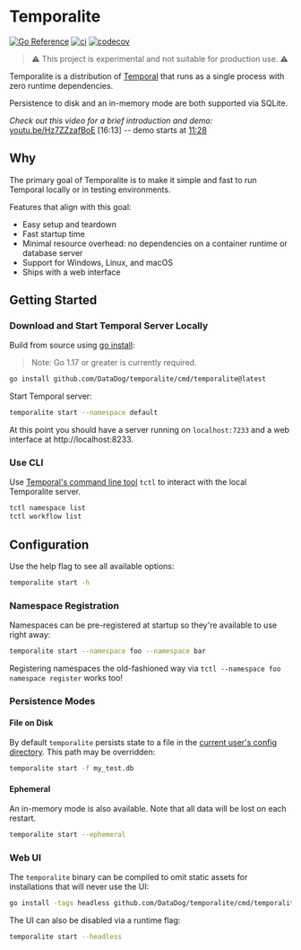 # Temporalite

[![Go Reference](https://pkg.go.dev/badge/github.com/DataDog/temporalite.svg)](https://pkg.go.dev/github.com/DataDog/temporalite)
[![ci](https://github.com/DataDog/temporalite/actions/workflows/ci.yml/badge.svg)](https://github.com/DataDog/temporalite/actions/workflows/ci.yml)
[![codecov](https://codecov.io/gh/DataDog/temporalite/branch/main/graph/badge.svg)](https://codecov.io/gh/DataDog/temporalite)

> ⚠️ This project is experimental and not suitable for production use. ⚠️

Temporalite is a distribution of [Temporal](https://github.com/temporalio/temporal) that runs as a single process with zero runtime dependencies.

Persistence to disk and an in-memory mode are both supported via SQLite.

_Check out this video for a brief introduction and demo:_ [youtu.be/Hz7ZZzafBoE](https://youtu.be/Hz7ZZzafBoE?t=284) [16:13] -- demo starts at [11:28](https://youtu.be/Hz7ZZzafBoE?t=688)

## Why

The primary goal of Temporalite is to make it simple and fast to run Temporal locally or in testing environments.

Features that align with this goal:
- Easy setup and teardown
- Fast startup time
- Minimal resource overhead: no dependencies on a container runtime or database server
- Support for Windows, Linux, and macOS
- Ships with a web interface

## Getting Started

### Download and Start Temporal Server Locally

Build from source using [go install](https://golang.org/ref/mod#go-install):

> Note: Go 1.17 or greater is currently required.

```bash
go install github.com/DataDog/temporalite/cmd/temporalite@latest
```

Start Temporal server:

```bash
temporalite start --namespace default
```

At this point you should have a server running on `localhost:7233` and a web interface at http://localhost:8233.

### Use CLI

Use [Temporal's command line tool](https://docs.temporal.io/docs/system-tools/tctl) `tctl` to interact with the local Temporalite server.

```bash
tctl namespace list
tctl workflow list
```

## Configuration

Use the help flag to see all available options:

```bash
temporalite start -h
```

### Namespace Registration

Namespaces can be pre-registered at startup so they're available to use right away:

```bash
temporalite start --namespace foo --namespace bar
```

Registering namespaces the old-fashioned way via `tctl --namespace foo namespace register` works too!

### Persistence Modes

#### File on Disk

By default `temporalite` persists state to a file in the [current user's config directory](https://pkg.go.dev/os#UserConfigDir). This path may be overridden:

```bash
temporalite start -f my_test.db
```

#### Ephemeral

An in-memory mode is also available. Note that all data will be lost on each restart.

```bash
temporalite start --ephemeral
```

### Web UI

The `temporalite` binary can be compiled to omit static assets for installations that will never use the UI:

```bash
go install -tags headless github.com/DataDog/temporalite/cmd/temporalite@latest
```

The UI can also be disabled via a runtime flag:

```bash
temporalite start --headless
```
